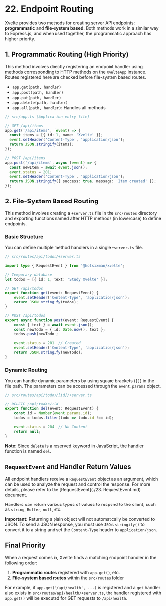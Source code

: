 # 22. Endpoint Routing

Xvelte provides two methods for creating server API endpoints: **programmatic** and **file-system based**. Both methods work in a similar way to Express.js, and when used together, the programmatic approach has higher priority.

## 1. Programmatic Routing (High Priority)

This method involves directly registering an endpoint handler using methods corresponding to HTTP methods on the `XvelteApp` instance. Routes registered here are checked before file-system based routes.

-   `app.get(path, handler)`
-   `app.post(path, handler)`
-   `app.put(path, handler)`
-   `app.delete(path, handler)`
-   `app.all(path, handler)`: Handles all methods

```ts
// src/app.ts (Application entry file)

// GET /api/items
app.get('/api/items', (event) => {
  const items = [{ id: 1, name: 'Xvelte' }];
  event.setHeader('Content-Type', 'application/json');
  return JSON.stringify(items);
});

// POST /api/items
app.post('/api/items', async (event) => {
  const newItem = await event.json();
  event.status = 201;
  event.setHeader('Content-Type', 'application/json');
  return JSON.stringify({ success: true, message: 'Item created' });
});
```

## 2. File-System Based Routing

This method involves creating a `+server.ts` file in the `src/routes` directory and exporting functions named after HTTP methods (in lowercase) to define endpoints.

### Basic Structure

You can define multiple method handlers in a single `+server.ts` file.

```typescript
// src/routes/api/todos/+server.ts

import type { RequestEvent } from '@hotsixman/xvelte';

// Temporary database
let todos = [{ id: 1, text: 'Study Xvelte' }];

// GET /api/todos
export function get(event: RequestEvent) {
    event.setHeader('Content-Type', 'application/json');
    return JSON.stringify(todos);
}

// POST /api/todos
export async function post(event: RequestEvent) {
    const { text } = await event.json();
    const newTodo = { id: Date.now(), text };
    todos.push(newTodo);

    event.status = 201; // Created
    event.setHeader('Content-Type', 'application/json');
    return JSON.stringify(newTodo);
}
```

### Dynamic Routing

You can handle dynamic parameters by using square brackets (`[]`) in the file path. The parameters can be accessed through the `event.params` object.

```typescript
// src/routes/api/todos/[id]/+server.ts

// DELETE /api/todos/:id
export function del(event: RequestEvent) {
    const id = Number(event.params.id);
    todos = todos.filter(todo => todo.id !== id);
    
    event.status = 204; // No Content
    return null;
}
```

**Note:** Since `delete` is a reserved keyword in JavaScript, the handler function is named `del`.

## `RequestEvent` and Handler Return Values

All endpoint handlers receive a `RequestEvent` object as an argument, which can be used to analyze the request and control the response. For more details, please refer to the [RequestEvent](./23. RequestEvent.md) document.

Handlers can return various types of values to respond to the client, such as `string`, `Buffer`, `null`, etc.

**Important:** Returning a plain object will not automatically be converted to JSON. To send a JSON response, you must use `JSON.stringify()` to convert it to a string and set the `Content-Type` header to `application/json`.

## Final Priority

When a request comes in, Xvelte finds a matching endpoint handler in the following order:

1.  **Programmatic routes** registered with `app.get()`, etc.
2.  **File-system based routes** within the `src/routes` folder

For example, if `app.get('/api/health', ...)` is registered and a `get` handler also exists in `src/routes/api/health/+server.ts`, the handler registered with `app.get()` will be executed for GET requests to `/api/health`.